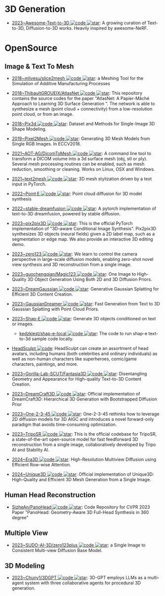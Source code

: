 # 3D Generation

- [2023~Awesome-Text-to-3D ![code](https://ng-tech.icu/assets/code.svg) ![star](https://img.shields.io/github/stars/yyeboah/Awesome-Text-to-3D)](https://github.com/yyeboah/Awesome-Text-to-3D): A growing curation of Text-to-3D, Diffusion-to-3D works. Heavily inspired by awesome-NeRF.

# OpenSource

## Image & Text To Mesh

- [2018~mlivesu/slice2mesh ![code](https://ng-tech.icu/assets/code.svg) ![star](https://img.shields.io/github/stars/mlivesu/slice2mesh)](https://github.com/mlivesu/slice2mesh): a Meshing Tool for the Simulation of Additive Manufacturing Processes

- [2018~ThibaultGROUEIX/AtlasNet ![code](https://ng-tech.icu/assets/code.svg) ![star](https://img.shields.io/github/stars/ThibaultGROUEIX/AtlasNet)](https://github.com/ThibaultGROUEIX/AtlasNet): This repository contains the source codes for the paper "AtlasNet: A Papier-Mâché Approach to Learning 3D Surface Generation ". The network is able to synthesize a mesh (point cloud + connectivity) from a low-resolution point cloud, or from an image.

- [2018~Pix3d ![code](https://ng-tech.icu/assets/code.svg) ![star](https://img.shields.io/github/stars/xingyuansun/pix3d)](https://github.com/xingyuansun/pix3d): Dataset and Methods for Single-Image 3D Shape Modeling.

- [2019~Pixel2Mesh ![code](https://ng-tech.icu/assets/code.svg) ![star](https://img.shields.io/github/stars/nywang16/Pixel2Mesh)](https://github.com/nywang16/Pixel2Mesh): Generating 3D Mesh Models from Single RGB Images. In ECCV2018.

- [2021~AOT-AG/DicomToMesh ![code](https://ng-tech.icu/assets/code.svg) ![star](https://img.shields.io/github/stars/AOT-AG/DicomToMesh)](https://github.com/AOT-AG/DicomToMesh): A command line tool to transform a DICOM volume into a 3d surface mesh (obj, stl or ply). Several mesh processing routines can be enabled, such as mesh reduction, smoothing or cleaning. Works on Linux, OSX and Windows.

- [2021~text2mesh ![code](https://ng-tech.icu/assets/code.svg) ![star](https://img.shields.io/github/stars/threedle/text2mesh)](https://github.com/threedle/text2mesh): 3D mesh stylization driven by a text input in PyTorch.

- [2022~Point·E ![code](https://ng-tech.icu/assets/code.svg) ![star](https://img.shields.io/github/stars/openai/point-e)](https://github.com/openai/point-e): Point cloud diffusion for 3D model synthesis

- [2022~stable-dreamfusion ![code](https://ng-tech.icu/assets/code.svg) ![star](https://img.shields.io/github/stars/ashawkey/stable-dreamfusion)](https://github.com/ashawkey/stable-dreamfusion): A pytorch implementation of text-to-3D dreamfusion, powered by stable diffusion.

- [2023~pix2pix3D ![code](https://ng-tech.icu/assets/code.svg) ![star](https://img.shields.io/github/stars/dunbar12138/pix2pix3D)](https://github.com/dunbar12138/pix2pix3D): This is the official PyTorch implementation of "3D-aware Conditional Image Synthesis". Pix2pix3D synthesizes 3D objects (neural fields) given a 2D label map, such as a segmentation or edge map. We also provide an interactive 3D editing demo.

- [2023~zero123 ![code](https://ng-tech.icu/assets/code.svg) ![star](https://img.shields.io/github/stars/cvlab-columbia/zero123)](https://github.com/cvlab-columbia/zero123): We learn to control the camera perspective in large-scale diffusion models, enabling zero-shot novel view synthesis and 3D reconstruction from a single image.

- [2023~guochengqian/Magic123 ![code](https://ng-tech.icu/assets/code.svg) ![star](https://img.shields.io/github/stars/guochengqian/Magic123)](https://github.com/guochengqian/Magic123): One Image to High-Quality 3D Object Generation Using Both 2D and 3D Diffusion Priors.

- [2023~DreamGaussian ![code](https://ng-tech.icu/assets/code.svg) ![star](https://img.shields.io/github/stars/dreamgaussian/dreamgaussian)](https://github.com/dreamgaussian/dreamgaussian): Generative Gaussian Splatting for Efficient 3D Content Creation.

- [2023~GaussianDreamer ![code](https://ng-tech.icu/assets/code.svg) ![star](https://img.shields.io/github/stars/hustvl/GaussianDreamer)](https://github.com/hustvl/GaussianDreamer): Fast Generation from Text to 3D Gaussian Splatting with Point Cloud Priors.

- [2023~Shap-E ![code](https://ng-tech.icu/assets/code.svg) ![star](https://img.shields.io/github/stars/openai/shap-e)](https://github.com/openai/shap-e): Generate 3D objects conditioned on text or images.

  - [kedzkiest/shap-e-local ![code](https://ng-tech.icu/assets/code.svg) ![star](https://img.shields.io/github/stars/kedzkiest/shap-e-local)](https://github.com/kedzkiest/shap-e-local): The code to run shap-e text-to-3d sample code locally.

- [HeadSculpt ![code](https://ng-tech.icu/assets/code.svg)](https://brandonhan.uk/HeadSculpt/): HeadSculpt can create an assortment of head avatars, including humans (both celebrities and ordinary individuals) as well as non-human characters like superheroes, comic/game characters, paintings, and more.

- [2023~Gorilla-Lab-SCUT/Fantasia3D ![code](https://ng-tech.icu/assets/code.svg) ![star](https://img.shields.io/github/stars/Gorilla-Lab-SCUT/Fantasia3D)](https://github.com/Gorilla-Lab-SCUT/Fantasia3D): Disentangling Geometry and Appearance for High-quality Text-to-3D Content Creation.

- [2023~DreamCraft3D ![code](https://ng-tech.icu/assets/code.svg) ![star](https://img.shields.io/github/stars/deepseek-ai/DreamCraft3D)](https://github.com/deepseek-ai/DreamCraft3D): Official implementation of DreamCraft3D: Hierarchical 3D Generation with Bootstrapped Diffusion Prior

- [2023~One-2-3-45 ![code](https://ng-tech.icu/assets/code.svg) ![star](https://img.shields.io/github/stars/One-2-3-45/One-2-3-45)](https://github.com/One-2-3-45/One-2-3-45): One-2-3-45 rethinks how to leverage 2D diffusion models for 3D AIGC and introduces a novel forward-only paradigm that avoids time-consuming optimization.

- [2023~TripoSR ![code](https://ng-tech.icu/assets/code.svg) ![star](https://img.shields.io/github/stars/VAST-AI-Research/TripoSR)](https://github.com/VAST-AI-Research/TripoSR): This is the official codebase for TripoSR, a state-of-the-art open-source model for fast feedforward 3D reconstruction from a single image, collaboratively developed by Tripo AI and Stability AI.

- [2024~Era3D ![code](https://ng-tech.icu/assets/code.svg) ![star](https://img.shields.io/github/stars/pengHTYX/Era3D)](https://github.com/pengHTYX/Era3D): High-Resolution Multiview Diffusion using Efficient Row-wise Attention.

- [2024~Unique3D ![code](https://ng-tech.icu/assets/code.svg) ![star](https://img.shields.io/github/stars/AiuniAI/Unique3D)](https://github.com/AiuniAI/Unique3D): Official implementation of Unique3D: High-Quality and Efficient 3D Mesh Generation from a Single Image.

## Human Head Reconstruction

- [SizheAn/PanoHead ![code](https://ng-tech.icu/assets/code.svg) ![star](https://img.shields.io/github/stars/SizheAn/PanoHead)](https://github.com/SizheAn/PanoHead): Code Repository for CVPR 2023 Paper "PanoHead: Geometry-Aware 3D Full-Head Synthesis in 360 degree"

## Multiple View

- [2023~SUDO-AI-3D/zero123plus ![code](https://ng-tech.icu/assets/code.svg) ![star](https://img.shields.io/github/stars/SUDO-AI-3D/zero123plus)](https://github.com/SUDO-AI-3D/zero123plus): a Single Image to Consistent Multi-view Diffusion Base Model.

## 3D Modeling

- [2023~Chuny1/3DGPT ![code](https://ng-tech.icu/assets/code.svg) ![star](https://img.shields.io/github/stars/Chuny1/3DGPT)](https://github.com/Chuny1/3DGPT): 3D-GPT employs LLMs as a multi-agent system with three collaborative agents for procedural 3D generation.
